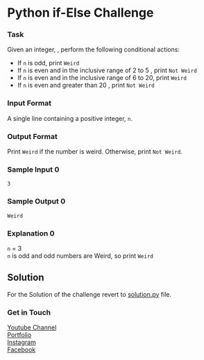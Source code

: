# Python if-Else Challenge

### Task
Given an integer, , perform the following conditional actions:
- If `n` is odd, print `Weird`
- If `n` is even and in the inclusive range of 2 to 5 , print `Not Weird`
- If `n` is even and in the inclusive range of 6 to 20, print `Weird`
- If `n` is even and greater than 20 , print `Not Weird`
### Input Format 
A single line containing a positive integer, `n`.
### Output Format
Print `Weird` if the number is weird. Otherwise, print `Not Weird`.

### Sample Input 0
```
3
```
### Sample Output 0
```
Weird
```

### Explanation 0
`n` = 3 <br />
`n` is odd and odd numbers are Weird, so print `Weird`

## Solution
For the Solution of the challenge revert to [solution.py](./solution.py) file.

### Get in Touch
[Youtube Channel](https://www.youtube.com/channel/UC9xQ06-ObRbAIqk4OUnlXeg)<br />
[Portfolio](https://imamdin-salimi.netlify.app)<br />
[Instagram](https://www.instagram.com/imamdinsalimi/)<br />
[Facebook](https://www.facebook.com/imamdin.salimi)<br />

